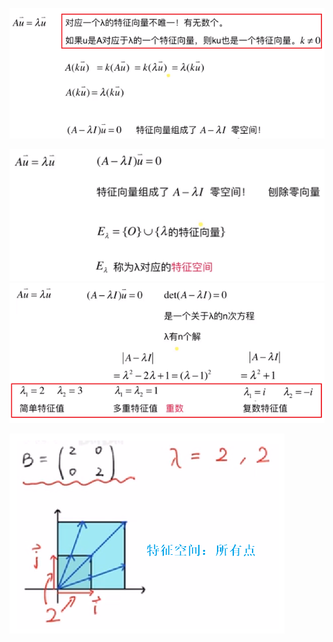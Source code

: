 
![](../photo/Pasted%20image%2020240308165320.png)

![](../photo/Pasted%20image%2020240308165139.png)
![](../photo/Pasted%20image%2020240308165214.png)


![](../photo/Pasted%20image%2020240312175905.png)
